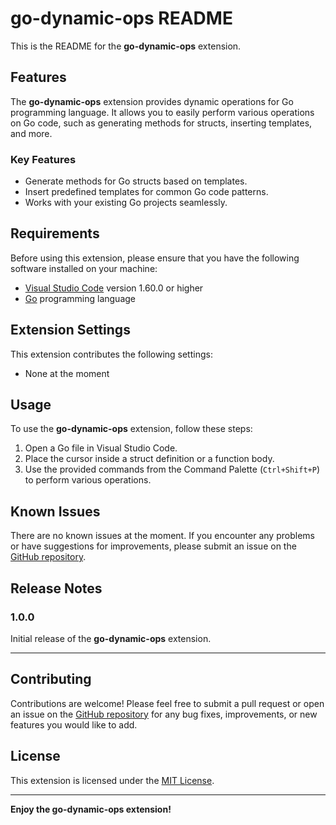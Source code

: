 # go-dynamic-ops README

This is the README for the **go-dynamic-ops** extension.

## Features

The **go-dynamic-ops** extension provides dynamic operations for Go programming language. It allows you to easily perform various operations on Go code, such as generating methods for structs, inserting templates, and more.

### Key Features

- Generate methods for Go structs based on templates.
- Insert predefined templates for common Go code patterns.
- Works with your existing Go projects seamlessly.

## Requirements

Before using this extension, please ensure that you have the following software installed on your machine:

- [Visual Studio Code](https://code.visualstudio.com/) version 1.60.0 or higher
- [Go](https://golang.org/) programming language

## Extension Settings

This extension contributes the following settings:

- None at the moment

## Usage

To use the **go-dynamic-ops** extension, follow these steps:

1. Open a Go file in Visual Studio Code.
2. Place the cursor inside a struct definition or a function body.
3. Use the provided commands from the Command Palette (`Ctrl+Shift+P`) to perform various operations.

## Known Issues

There are no known issues at the moment. If you encounter any problems or have suggestions for improvements, please submit an issue on the [GitHub repository](https://github.com/veloper/go-dynamic-ops).

## Release Notes

### 1.0.0

Initial release of the **go-dynamic-ops** extension.

---

## Contributing

Contributions are welcome! Please feel free to submit a pull request or open an issue on the [GitHub repository](https://github.com/your-username/your-repo) for any bug fixes, improvements, or new features you would like to add.

## License

This extension is licensed under the [MIT License](LICENSE).

---

**Enjoy the go-dynamic-ops extension!**